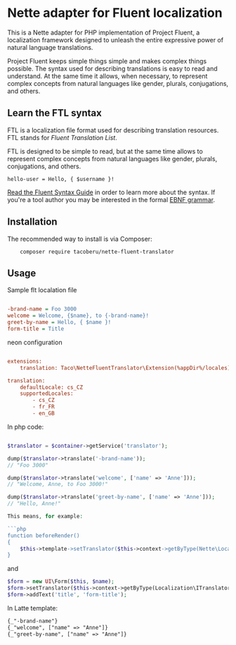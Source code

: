 Nette adapter for Fluent localization
=====================================

This is a Nette adapter for PHP implementation of Project Fluent, a localization framework
designed to unleash the entire expressive power of natural language
translations.

Project Fluent keeps simple things simple and makes complex things possible.
The syntax used for describing translations is easy to read and understand.  At
the same time it allows, when necessary, to represent complex concepts from
natural languages like gender, plurals, conjugations, and others.


Learn the FTL syntax
--------------------

FTL is a localization file format used for describing translation resources.
FTL stands for _Fluent Translation List_.

FTL is designed to be simple to read, but at the same time allows to represent
complex concepts from natural languages like gender, plurals, conjugations, and
others.

    hello-user = Hello, { $username }!

[Read the Fluent Syntax Guide][] in order to learn more about the syntax.  If
you're a tool author you may be interested in the formal [EBNF grammar][].

[Read the Fluent Syntax Guide]: http://projectfluent.org/fluent/guide/
[EBNF grammar]: https://github.com/projectfluent/fluent/tree/master/spec


Installation
------------

The recommended way to install is via Composer:

        composer require tacoberu/nette-fluent-translator



Usage
-----

Sample flt localation file
```ini

-brand-name = Foo 3000
welcome = Welcome, {$name}, to {-brand-name}!
greet-by-name = Hello, { $name }!
form-title = Title
```


neon configuration
```ini

extensions:
    translation: Taco\NetteFluentTranslator\Extension(%appDir%/locales)

translation:
	defaultLocale: cs_CZ
	supportedLocales:
		- cs_CZ
		- fr_FR
		- en_GB
```


In php code:
```php

$translator = $container->getService('translator');

dump($translator->translate('-brand-name'));
// "Foo 3000"

dump($translator->translate('welcome', ['name' => 'Anne']));
// "Welcome, Anne, to Foo 3000!"

dump($translator->translate('greet-by-name', ['name' => 'Anne']));
// "Hello, Anne!"

This means, for example:

```php
function beforeRender()
{
	$this->template->setTranslator($this->context->getByType(Nette\Localization\ITranslator::class));
}
```
and

```php
$form = new UI\Form($this, $name);
$form->setTranslator($this->context->getByType(Localization\ITranslator::class));
$form->addText('title', 'form-title');
```

In Latte template:
```html
{_"-brand-name"}
{_"welcome", ["name" => "Anne"]}
{_"greet-by-name", ["name" => "Anne"]}
```
